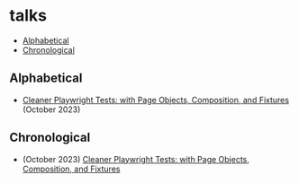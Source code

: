 # talks

- [Alphabetical](#alphabetical)
- [Chronological](#chronological)

<!--TODO: figure out a way to generate this list programmaticaly-->

## Alphabetical

- [Cleaner Playwright Tests: with Page Objects, Composition, and Fixtures](./talks/cleaner-playwright-tests) (October 2023)

## Chronological

- (October 2023) [Cleaner Playwright Tests: with Page Objects, Composition, and Fixtures](./talks/cleaner-playwright-tests/)
